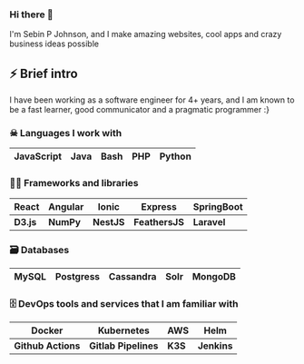 ### Hi there 👋

<!--
**sebinpj/sebinpj** is a ✨ _special_ ✨ repository because its `README.md` (this file) appears on your GitHub profile.

Here are some ideas to get you started:

- 🔭 I’m currently working on ...
- 🌱 I’m currently learning ...
- 👯 I’m looking to collaborate on ...
- 🤔 I’m looking for help with ...
- 💬 Ask me about ...
- 📫 How to reach me: ...
- 😄 Pronouns: ...
- ⚡ Fun fact: ...
-->

I'm Sebin P Johnson, and I make amazing websites, cool apps and crazy business ideas possible

## ⚡ Brief intro

I have been working as a software engineer for 4+ years, and I am known to be a fast learner, good communicator and a pragmatic programmer :}

### ☠ Languages I work with

| JavaScript 	| Java 	| Bash 	| PHP 	| Python 	|
|:----------:	|:----:	|:----:	|-----	|--------	|

### 👨‍🔧 Frameworks and libraries 

| React     	| Angular   	| Ionic      	| Express        	| SpringBoot  	|
|-----------	|-----------	|------------	|----------------	|-------------	|
| **D3.js** 	| **NumPy** 	| **NestJS** 	| **FeathersJS** 	| **Laravel** 	|

### 🗃 Databases 

| MySQL 	| Postgress 	| Cassandra 	| Solr 	| MongoDB 	|
|-------	|-----------	|-----------	|------	|---------	|

### 🗄 DevOps tools and services that I am familiar with

| Docker             	| Kubernetes           	| AWS     	| Helm        	|
|--------------------	|----------------------	|---------	|-------------	|
| **Github Actions** 	| **Gitlab Pipelines** 	| **K3S** 	| **Jenkins** 	|
